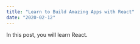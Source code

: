 ```yaml
---
title: "Learn to Build Amazing Apps with React"
date: "2020-02-12"
---
```


In this post, you will learn React.
